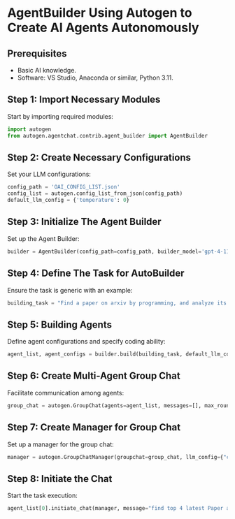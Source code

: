 
# AgentBuilder Using Autogen to Create AI Agents Autonomously

## Prerequisites
- Basic AI knowledge.
- Software: VS Studio, Anaconda or similar, Python 3.11.

## Step 1: Import Necessary Modules
Start by importing required modules:

```python
import autogen
from autogen.agentchat.contrib.agent_builder import AgentBuilder
```

## Step 2: Create Necessary Configurations
Set your LLM configurations:

```python
config_path = 'OAI_CONFIG_LIST.json'
config_list = autogen.config_list_from_json(config_path)
default_llm_config = {'temperature': 0}
```

## Step 3: Initialize The Agent Builder
Set up the Agent Builder:

```python
builder = AgentBuilder(config_path=config_path, builder_model='gpt-4-1106-preview', agent_model='gpt-4-1106-preview')
```

## Step 4: Define The Task for AutoBuilder
Ensure the task is generic with an example:

```python
building_task = "Find a paper on arxiv by programming, and analyze its application in some domain. For example, find a latest paper about gpt-4 on arxiv and find its potential applications in software."
```

## Step 5: Building Agents
Define agent configurations and specify coding ability:

```python
agent_list, agent_configs = builder.build(building_task, default_llm_config, coding=True)
```

## Step 6: Create Multi-Agent Group Chat
Facilitate communication among agents:

```python
group_chat = autogen.GroupChat(agents=agent_list, messages=[], max_round=12)
```

## Step 7: Create Manager for Group Chat
Set up a manager for the group chat:

```python
manager = autogen.GroupChatManager(groupchat=group_chat, llm_config={"config_list": config_list, **default_llm_config})
```

## Step 8: Initiate the Chat
Start the task execution:

```python
agent_list[0].initiate_chat(manager, message="find top 4 latest Paper about GPT4 and its implication on Cybersecurity")
```
